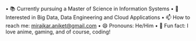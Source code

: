 • 📚 Currently pursuing a Master of Science in Information Systems
• 🤔 Interested in Big Data, Data Engineering and Cloud Applications
• 📫 How to reach me: mirajkar.aniket@gmail.com
• 😄 Pronouns: He/Him
• 👀 Fun fact: I love anime, gaming, and of course, coding!
